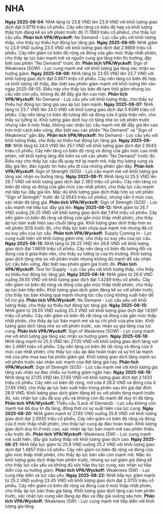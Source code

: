 # NHA

**Ngày 2025-08-04:** NHA tăng từ 23.8 VND lên 23.9 VND với khối lượng giao dịch đạt 0.9719 triệu cổ phiếu. Cây nến tăng có biên độ hẹp và khối lượng thấp hơn đáng kể so với phiên trước đó (1.7893 triệu cổ phiếu), cho thấy lực cầu yếu. **Phân tích VPA/Wyckoff:** No Demand - Lực cầu yếu với khối lượng thấp, cho thấy sự thiếu hụt động lực tăng giá.
**Ngày 2025-08-05:** NHA giảm từ 23.9 VND xuống 23.5 VND với khối lượng giao dịch đạt 2.9869 triệu cổ phiếu. Cây nến giảm có biên độ rộng và đóng cửa gần mức thấp nhất phiên, cho thấy áp lực bán mạnh mẽ và nguồn cung gia tăng trên thị trường, đặc biệt sau phiên "No Demand" trước đó. **Phân tích VPA/Wyckoff:** Sign of Weakness (SOW) - Lực cung mạnh mẽ với khối lượng gia tăng xác nhận xu hướng giảm.
**Ngày 2025-08-06:** NHA tăng từ 23.55 VND lên 23.7 VND với khối lượng giao dịch đạt 0.8971 triệu cổ phiếu. Cây nến tăng có biên độ hẹp và khối lượng rất thấp, đặc biệt sau phiên giảm mạnh với khối lượng lớn vào ngày 2025-08-05. Điều này cho thấy lực bán đã tạm thời giảm nhưng lực cầu vẫn còn yếu, không đủ để đẩy giá lên cao hơn. **Phân tích VPA/Wyckoff:** No Demand - Lực cầu yếu với khối lượng thấp, cho thấy sự thiếu hụt động lực tăng giá sau áp lực bán mạnh.
**Ngày 2025-08-07:** NHA tăng từ 23.7 VND lên 24.0 VND với khối lượng giao dịch đạt 0.9399 triệu cổ phiếu. Cây nến tăng có biên độ tương đối và đóng cửa ở giữa thân nến, cho thấy sự lưỡng lự. Khối lượng giao dịch tuy có tăng nhẹ so với phiên trước nhưng vẫn ở mức thấp, không xác nhận lực cầu mạnh mẽ để đẩy giá lên cao hơn một cách bền vững, đặc biệt sau các phiên "No Demand" và "Sign of Weakness" gần đây. **Phân tích VPA/Wyckoff:** No Demand - Lực cầu yếu với khối lượng thấp, cho thấy sự thiếu hụt động lực tăng giá.
**Ngày 2025-08-08:** NHA tăng từ 24.0 VND lên 25.1 VND với khối lượng giao dịch đạt 2.9543 triệu cổ phiếu. Cây nến tăng có biên độ rộng và đóng cửa gần mức cao nhất phiên, với khối lượng tăng đột biến so với các phiên "No Demand" trước đó. Điều này cho thấy lực cầu đã quay trở lại mạnh mẽ, hấp thụ lượng cung và đẩy giá lên, đảo ngược tín hiệu yếu ớt của những phiên gần đây. **Phân tích VPA/Wyckoff:** Sign of Strength (SOS) - Lực cầu mạnh mẽ với khối lượng gia tăng xác nhận xu hướng tăng.
**Ngày 2025-08-11:** NHA tăng từ 25.5 VND lên 26.7 VND với khối lượng giao dịch đạt 2.363 triệu cổ phiếu. Cây nến tăng có biên độ rộng và đóng cửa gần mức cao nhất phiên, cho thấy lực cầu mạnh mẽ tiếp tục đẩy giá lên. Mặc dù khối lượng giao dịch thấp hơn so với phiên "Sign of Strength" trước đó (2.9543 triệu cổ phiếu), nhưng vẫn ở mức cao, xác nhận đà tăng giá. **Phân tích VPA/Wyckoff:** Sign of Strength (SOS) - Lực cầu mạnh mẽ tiếp tục đẩy giá lên.
**Ngày 2025-08-12:** NHA giảm từ 26.7 VND xuống 26.25 VND với khối lượng giao dịch đạt 1.814 triệu cổ phiếu. Cây nến giảm có biên độ rộng và đóng cửa gần mức thấp nhất phiên, cho thấy áp lực bán xuất hiện sau chuỗi tăng giá. Khối lượng giao dịch thấp hơn so với phiên SOS trước đó, cho thấy lực bán chưa quá mạnh mẽ nhưng đã có sự suy yếu của lực cầu. **Phân tích VPA/Wyckoff:** Supply Coming In - Lực cung xuất hiện với khối lượng giảm nhẹ, cho thấy sự suy yếu của lực cầu.
**Ngày 2025-08-13:** NHA tăng từ 26.25 VND lên 26.6 VND với khối lượng giao dịch đạt 1.8659 triệu cổ phiếu. Cây nến tăng có biên độ tương đối và đóng cửa ở giữa thân nến, cho thấy sự lưỡng lự của thị trường. Khối lượng giao dịch tăng nhẹ so với phiên trước nhưng không đủ mạnh để xác nhận lực cầu bền vững, đặc biệt sau phiên giảm giá trước đó. **Phân tích VPA/Wyckoff:** Test for Supply - Lực cầu yếu với khối lượng thấp, cho thấy sự thiếu hụt động lực tăng giá.
**Ngày 2025-08-14:** NHA giảm từ 26.6 VND xuống 26.55 VND với khối lượng giao dịch đạt 1.4249 triệu cổ phiếu. Cây nến giảm có biên độ rộng và đóng cửa gần mức thấp nhất phiên, cho thấy áp lực bán tiếp diễn. Khối lượng giao dịch giảm đáng kể so với phiên trước, cho thấy lực bán không quá mạnh nhưng lực cầu cũng không xuất hiện để hỗ trợ giá. **Phân tích VPA/Wyckoff:** No Demand - Lực cầu yếu với khối lượng thấp, cho thấy sự thiếu hụt động lực tăng giá.
**Ngày 2025-08-15:** NHA giảm từ 26.55 VND xuống 25.3 VND với khối lượng giao dịch đạt 1.6397 triệu cổ phiếu. Cây nến giảm có biên độ rất rộng và đóng cửa gần mức thấp nhất phiên, cho thấy áp lực bán mạnh mẽ và sự chi phối của phe bán. Khối lượng giao dịch tăng nhẹ so với phiên trước, xác nhận sự gia tăng của lực cung. **Phân tích VPA/Wyckoff:** Sign of Weakness (SOW) - Lực cung mạnh mẽ với khối lượng gia tăng xác nhận xu hướng giảm.
**Ngày 2025-08-18:** NHA tăng mạnh từ 25.3 VND lên 27.05 VND với khối lượng giao dịch tăng vọt lên 2.4961 triệu cổ phiếu. Cây nến tăng có biên độ rất rộng và đóng cửa ở mức cao nhất phiên, cho thấy lực cầu áp đảo hoàn toàn và sự trở lại mạnh mẽ của phe mua sau hai phiên giảm giá. Khối lượng giao dịch tăng mạnh so với phiên trước xác nhận sức mạnh của đợt tăng giá này. **Phân tích VPA/Wyckoff:** Sign of Strength (SOS) - Lực cầu mạnh mẽ với khối lượng gia tăng xác nhận sự đảo chiều xu hướng giảm ngắn hạn.
**Ngày 2025-08-19:** NHA tăng từ 27.05 VND lên 27.65 VND với khối lượng giao dịch đạt 2.1433 triệu cổ phiếu. Cây nến có biên độ rộng, mở cửa ở 28.0 VND và đóng cửa ở 27.65 VND, cho thấy áp lực bán xuất hiện trong phiên sau khi giá đạt đỉnh 28.9 VND. Khối lượng giao dịch giảm đáng kể so với phiên tăng mạnh trước đó, xác nhận lực cầu đã suy yếu và không còn đủ mạnh để duy trì đà tăng. **Phân tích VPA/Wyckoff:** Thiếu cầu (Lack of Demand) - Lực cầu không còn mạnh mẽ để duy trì đà tăng, đồng thời có sự xuất hiện của lực cung.
**Ngày 2025-08-20:** NHA giảm mạnh từ 27.65 VND xuống 25.8 VND với khối lượng giao dịch đạt 2.0935 triệu cổ phiếu. Cây nến giảm có biên độ rộng và đóng cửa ở mức thấp nhất phiên, cho thấy lực cung áp đảo hoàn toàn. Khối lượng giao dịch duy trì ở mức cao, xác nhận áp lực bán mạnh mẽ sau phiên thiếu cầu trước đó. **Phân tích VPA/Wyckoff:** Weakness (SW) - Lực cung mạnh mẽ xuất hiện, đẩy giá xuống thấp với khối lượng giao dịch cao.
**Ngày 2025-08-21:** NHA tiếp tục giảm từ 25.8 VND xuống 25.2 VND với khối lượng giao dịch đạt 1.4857 triệu cổ phiếu. Cây nến giảm có biên độ rộng và đóng cửa gần mức thấp nhất phiên, cho thấy áp lực bán vẫn còn mạnh mẽ. Mặc dù khối lượng giao dịch thấp hơn phiên trước, nhưng sự sụt giảm giá đáng kể cho thấy lực cầu yếu và không đủ sức hấp thụ lực cung, xác nhận sự tiếp diễn của xu hướng giảm. **Phân tích VPA/Wyckoff:** Weakness (SW) - Lực cung tiếp diễn và lực cầu yếu.
**Ngày 2025-08-22:** NHA tiếp tục giảm mạnh từ 25.2 VND xuống 23.45 VND với khối lượng giao dịch đạt 2.3755 triệu cổ phiếu. Cây nến giảm có biên độ rộng và đóng cửa ở mức thấp nhất phiên, cho thấy áp lực bán tháo gia tăng. Khối lượng giao dịch tăng cao hơn phiên trước, xác nhận lực cung vẫn đang áp đảo và đẩy giá xuống sâu hơn. **Phân tích VPA/Wyckoff:** Weakness (SW) - Lực cung mạnh mẽ tiếp diễn với khối lượng gia tăng.

